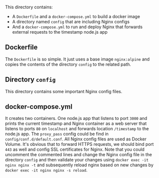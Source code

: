 This directory contains:

- A `Dockerfile` and a `docker-compose.yml` to build a docker image
- A directory named `config` that are including Nginx configs
- And a `docker-compose.yml` to run and deploy Nginx that forwards external requests to the timestamp node.js app

## Dockerfile
The `Dockerfile` is so simple. It just uses a base image `nginx:alpine` and copies the contents of the directory `config` to the related path.

## Directory `config`
This directory contains some important Nginx config files.

## docker-compose.yml
It creates two containers. One node.js app that listens to port `3000` and prints the current timestamp and Nginx container as a web server that listens to ports `80` on `localhost` and forwards location `/timestamp` to the node.js app. The `proxy_pass` config could be find in `config/conf.d/default.conf`. All Nginx config files are used as Docker Volume. It's obvious that to forward HTTPS requests, we should bind port `443` as well and config SSL certificates for Nginx. Note that you could uncomment the commented lines and change the Nginx config file in the directory `config` and then validate your changes using `docker exec -it nginx nginx -t` and subsequently reload nginx based on new changes by `docker exec -it nginx nginx -s reload`.